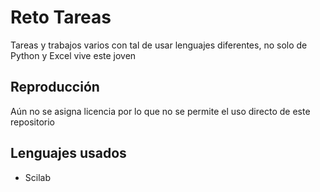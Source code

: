 # Reto Tareas
Tareas y trabajos varios con tal de usar lenguajes diferentes,
no solo de Python y Excel vive este joven

## Reproducción
Aún no se asigna licencia por lo que no se permite el uso directo 
de este repositorio

## Lenguajes usados
- Scilab

